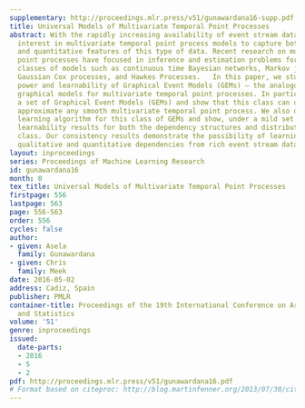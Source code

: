 ```yaml
---
supplementary: http://proceedings.mlr.press/v51/gunawardana16-supp.pdf
title: Universal Models of Multivariate Temporal Point Processes
abstract: With the rapidly increasing availability of event stream data there is growing
  interest in multivariate temporal point process models to capture both qualitative
  and quantitative features of this type of data. Recent research on multivariate
  point processes have focused in inference and estimation problems for restricted
  classes of models such as continuous time Bayesian networks, Markov jump processes,
  Gaussian Cox processes, and Hawkes Processes.   In this paper, we study the expressive
  power and learnability of Graphical Event Models (GEMs) – the analogue of directed
  graphical models for multivariate temporal point processes. In particular, we describe
  a set of Graphical Event Models (GEMs) and show that this class can universally
  approximate any smooth multivariate temporal point process. We also describe a universal
  learning algorithm for this class of GEMs and show, under a mild set of assumptions,
  learnability results for both the dependency structures and distributions in this
  class. Our consistency results demonstrate the possibility of learning about both
  qualitative and quantitative dependencies from rich event stream data.
layout: inproceedings
series: Proceedings of Machine Learning Research
id: gunawardana16
month: 0
tex_title: Universal Models of Multivariate Temporal Point Processes
firstpage: 556
lastpage: 563
page: 556-563
order: 556
cycles: false
author:
- given: Asela
  family: Gunawardana
- given: Chris
  family: Meek
date: 2016-05-02
address: Cadiz, Spain
publisher: PMLR
container-title: Proceedings of the 19th International Conference on Artificial Intelligence
  and Statistics
volume: '51'
genre: inproceedings
issued:
  date-parts:
  - 2016
  - 5
  - 2
pdf: http://proceedings.mlr.press/v51/gunawardana16.pdf
# Format based on citeproc: http://blog.martinfenner.org/2013/07/30/citeproc-yaml-for-bibliographies/
---
```

